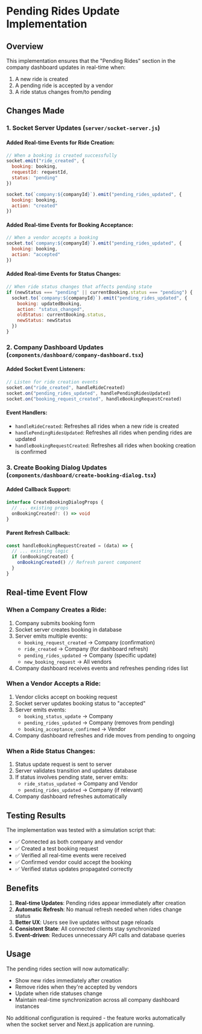 # Pending Rides Update Implementation

## Overview
This implementation ensures that the "Pending Rides" section in the company dashboard updates in real-time when:
1. A new ride is created
2. A pending ride is accepted by a vendor
3. A ride status changes from/to pending

## Changes Made

### 1. Socket Server Updates (`server/socket-server.js`)

#### Added Real-time Events for Ride Creation:
```javascript
// When a booking is created successfully
socket.emit("ride_created", {
  booking: booking,
  requestId: requestId,
  status: "pending"
})

socket.to(`company:${companyId}`).emit("pending_rides_updated", {
  booking: booking,
  action: "created"
})
```

#### Added Real-time Events for Booking Acceptance:
```javascript
// When a vendor accepts a booking
socket.to(`company:${companyId}`).emit("pending_rides_updated", {
  booking: booking,
  action: "accepted"
})
```

#### Added Real-time Events for Status Changes:
```javascript
// When ride status changes that affects pending state
if (newStatus === "pending" || currentBooking.status === "pending") {
  socket.to(`company:${companyId}`).emit("pending_rides_updated", {
    booking: updatedBooking,
    action: "status_changed",
    oldStatus: currentBooking.status,
    newStatus: newStatus
  })
}
```

### 2. Company Dashboard Updates (`components/dashboard/company-dashboard.tsx`)

#### Added Socket Event Listeners:
```typescript
// Listen for ride creation events
socket.on("ride_created", handleRideCreated)
socket.on("pending_rides_updated", handlePendingRidesUpdated)
socket.on("booking_request_created", handleBookingRequestCreated)
```

#### Event Handlers:
- `handleRideCreated`: Refreshes all rides when a new ride is created
- `handlePendingRidesUpdated`: Refreshes all rides when pending rides are updated
- `handleBookingRequestCreated`: Refreshes all rides when booking creation is confirmed

### 3. Create Booking Dialog Updates (`components/dashboard/create-booking-dialog.tsx`)

#### Added Callback Support:
```typescript
interface CreateBookingDialogProps {
  // ... existing props
  onBookingCreated?: () => void
}
```

#### Parent Refresh Callback:
```typescript
const handleBookingRequestCreated = (data) => {
  // ... existing logic
  if (onBookingCreated) {
    onBookingCreated() // Refresh parent component
  }
}
```

## Real-time Event Flow

### When a Company Creates a Ride:
1. Company submits booking form
2. Socket server creates booking in database
3. Server emits multiple events:
   - `booking_request_created` → Company (confirmation)
   - `ride_created` → Company (for dashboard refresh)
   - `pending_rides_updated` → Company (specific update)
   - `new_booking_request` → All vendors
4. Company dashboard receives events and refreshes pending rides list

### When a Vendor Accepts a Ride:
1. Vendor clicks accept on booking request
2. Socket server updates booking status to "accepted"
3. Server emits events:
   - `booking_status_update` → Company
   - `pending_rides_updated` → Company (removes from pending)
   - `booking_acceptance_confirmed` → Vendor
4. Company dashboard refreshes and ride moves from pending to ongoing

### When a Ride Status Changes:
1. Status update request is sent to server
2. Server validates transition and updates database
3. If status involves pending state, server emits:
   - `ride_status_updated` → Company and Vendor
   - `pending_rides_updated` → Company (if relevant)
4. Company dashboard refreshes automatically

## Testing Results

The implementation was tested with a simulation script that:
- ✅ Connected as both company and vendor
- ✅ Created a test booking request
- ✅ Verified all real-time events were received
- ✅ Confirmed vendor could accept the booking
- ✅ Verified status updates propagated correctly

## Benefits

1. **Real-time Updates**: Pending rides appear immediately after creation
2. **Automatic Refresh**: No manual refresh needed when rides change status
3. **Better UX**: Users see live updates without page reloads
4. **Consistent State**: All connected clients stay synchronized
5. **Event-driven**: Reduces unnecessary API calls and database queries

## Usage

The pending rides section will now automatically:
- Show new rides immediately after creation
- Remove rides when they're accepted by vendors
- Update when ride statuses change
- Maintain real-time synchronization across all company dashboard instances

No additional configuration is required - the feature works automatically when the socket server and Next.js application are running.
